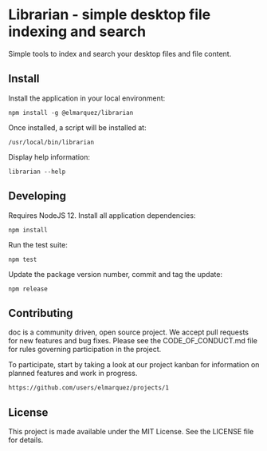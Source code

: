 Librarian - simple desktop file indexing and search
====================================================

Simple tools to index and search your desktop files and file content.

## Install

Install the application in your local environment:

    npm install -g @elmarquez/librarian

Once installed, a script will be installed at:

    /usr/local/bin/librarian

Display help information:

    librarian --help


## Developing

Requires NodeJS 12. Install all application dependencies:

    npm install

Run the test suite:

    npm test

Update the package version number, commit and tag the update:

    npm release


## Contributing

doc is a community driven, open source project. We accept pull requests for
new features and bug fixes. Please see the CODE_OF_CONDUCT.md file for rules
governing participation in the project.

To participate, start by taking a look at our project kanban for information on
planned features and work in progress.

    https://github.com/users/elmarquez/projects/1


## License

This project is made available under the MIT License. See the LICENSE file for
details.
